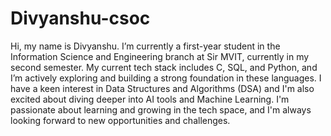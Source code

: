 # Divyanshu-csoc
Hi, my name is Divyanshu. I’m currently a first-year student in the Information Science and Engineering branch at Sir MVIT, currently in my second semester. My current tech stack includes C, SQL, and Python, and I’m actively exploring and building a strong foundation in these languages. I have a keen interest in Data Structures and Algorithms (DSA) and I'm also excited about diving deeper into AI tools and Machine Learning. I'm passionate about learning and growing in the tech space, and I'm always looking forward to new opportunities and challenges.
